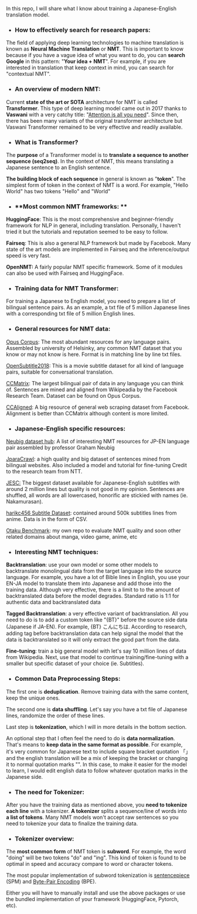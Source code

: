 In this repo, I will share what I know about training a Japanese-English translation model.

- ### **How to effectively search for research papers:**

The field of applying deep learning technologies to machine translation is known as **Neural Machine Translation** or **NMT**. This is important to know because if you have a vague idea of what you want to do, you can **search Google** in this pattern: "**Your idea + NMT**". For example, if you are interested in translation that keep context in mind, you can search for "contextual NMT". 

- ### **An overview of modern NMT:**

Current **state of the art or SOTA** architecture for NMT is called **Transformer**. This type of deep learning model came out in 2017 thanks to **Vaswani** with a very catchy title: "[Attention is all you need](https://arxiv.org/abs/1706.03762 "Attention is all you need")". Since then, there has been many variants of the original transformer architecture but Vaswani Transformer remained to be very effective and readily available.

- ### **What is Transformer?**

The **purpose** of a Transformer model is to **translate a sequence to another sequence (seq2seq)**. In the context of NMT, this means translating a Japanese sentence to an English sentence.

**The building block of each sequence** in general is known as "**token**". The simplest form of token in the context of NMT is a word. For example, "Hello World" has two tokens "Hello" and "World"

- ### **Most common NMT frameworks: **

**HuggingFace**: This is the most comprehensive and beginner-friendly framework for NLP in general, including translation. Personally, I haven't tried it but the tutorials and reputation seemed to be easy to follow. 

**Fairseq**: This is also a general NLP framework but made by Facebook. Many state of the art models are implemented in Fairseq and the inference/output speed is very fast. 

**OpenNMT:** A fairly popular NMT specific framework. Some of it modules can also be used with Fairseq and HuggingFace.

- ### **Training data for NMT Transformer:**

For training a Japanese to English model, you need to prepare a list of bilingual sentence pairs. As an example, a txt file of 5 million Japanese lines with a corresponding txt file of 5 million English lines.

- ### **General resources for NMT data:**

[Opus Corpus](https://opus.nlpl.eu/index.php "Opus Corpus"): The most abundant resources for any language pairs. Assembled by university of Helsinky, any common NMT dataset that you know or may not know is here. Format is in matching line by line txt files.

[OpenSubtitle2018](https://opus.nlpl.eu/OpenSubtitles-v2018.php "OpenSubtitle2018"): This is a movie subtitle dataset for all kind of language pairs, suitable for conversational translation.

[CCMatrix](https://opus.nlpl.eu/CCMatrix.php "CCMatrix"): The largest bilingual pair of data in any language you can think of. Sentences are mined and aligned from Wikipeadia by the Facebook Research Team. Dataset can be found on Opus Corpus.

[CCAligned](https://opus.nlpl.eu/CCAligned.php "CCAligned"): A big resource of general web scraping dataset from Facebook. Alignment is better than CCMatrix although content is more limited.

- ### **Japanese-English specific resources:**

[Neubig dataset hub](http://www.phontron.com/japanese-translation-data.php "Neubig dataset hub"):  A list of interesting NMT resources for JP-EN language pair assembled by professor Graham Neubig

[JparaCrawl](http://www.kecl.ntt.co.jp/icl/lirg/jparacrawl/ "JparaCrawl"): a high quality and big dataset of sentences mined from bilingual websites. Also included a model and tutorial for fine-tuning  Credit to the research team from NTT.

[JESC:](https://nlp.stanford.edu/projects/jesc/ "JESC:") The biggest dataset available for Japanese-English subtitles with around 2 million lines but quality is not good in my opinion. Sentences are shuffled, all words are all lowercased, honorific are stickied with names (ie. Nakamurasan). 

[harikc456 Subtitle Dataset](https://github.com/harikc456/anime-subs-mapping "harikc456 Subtitle Dataset"): contained around 500k subtitles lines from anime. Data is in the form of CSV. 

[Otaku Benchmark](https://github.com/leminhyen2/Otaku-Benchmark "Otaku Benchmark"): my own repo to evaluate NMT quality and soon other related domains about manga, video game, anime, etc

- ### Interesting NMT techniques:

**Backtranslation**: use your own model or some other models to backtranslate monolingual data from the target language into the source language. For example, you have a lot of Bible lines in English, you use your EN-JA model to translate them into Japanese and add those into the training data. Although very effective, there is a limit to to the amount of backtranslated data before the model degrades. Standard ratio is 1:1 for authentic data and backtranslated data

**Tagged Backtranslation**: a very effective variant of backtranslation. All you need to do is to add a custom token like "{BT}" before the source side data (Japanese if JA-EN). For example, {BT} こんにちは. According to research, adding tag before backtranslation data can help signal the model that the data is backtranslated so it will only extract the good part from the data.

**Fine-tuning**: train a big general model with let's say 10 million lines of data from Wikipedia. Next, use that model to continue training/fine-tuning with a smaller but specific dataset of your choice (ie. Subtitles). 

- ### **Common Data Preprocessing Steps:**

The first one is **deduplication**. Remove training data with the same content, keep the unique ones.

The second one is **data shuffling**. Let's say you have a txt file of Japanese lines, randomize the order of these lines. 

Last step is **tokenization**, which I will in more details in the bottom section.

An optional step that I often feel the need to do is **data normalization**. That's means to **keep data in the same format as possible**. For example, it's very common for Japanese text to include square bracket quotation 「」and the english translation will be a mix of keeping the bracket or changing it to normal quotation marks "". In this case, to make it easier for the model to learn, I would edit english data to follow whatever quotation marks in the Japanese side.

- ### **The need for Tokenizer:**

After you have the training data as mentioned above, you **need to tokenize each line** with a tokenizer. **A tokenizer** splits a sequence/line of words into **a list of tokens**. Many NMT models won't accept raw sentences so you need to tokenize your data to finalize the training data. 

- ### **Tokenizer overview:**

The **most common form** of NMT token is **subword**. For example, the word "doing" will be two tokens "do" and "ing". This kind of token is found to be optimal in speed and accuracy compare to word or character tokens. 

The most popular implementation of subword tokenization is [sentencepiece](https://github.com/google/sentencepiece "sentencepiece") (SPM) and [Byte-Pair Encoding](https://github.com/rsennrich/subword-nmt "Byte-Pair Encoding") (BPE). 

Either you will have to manually install and use the above packages or use the bundled implementation of your framework (HuggingFace, Pytorch, etc).
















